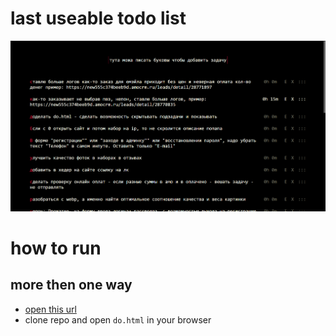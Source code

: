 # last useable todo list
![image](./v1.png)

# how to run
## more then one way
- [open this url](https://htmlpreview.github.io/?https://github.com/e9000000000/do/blob/master/do.html)
- clone repo and open `do.html` in your browser